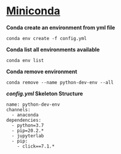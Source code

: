 # [Miniconda](https://docs.conda.io/projects/conda/en/latest/user-guide/tasks/manage-environments.html)


**Conda create an environment from yml file**
```
conda env create -f config.yml
```

**Conda list all environments available**
```
conda env list
```

**Conda remove environment**
```
conda remove --name python-dev-env --all
```

**_config.yml_ Skeleton Structure**
```
name: python-dev-env
channels:
  - anaconda
dependencies:
  - python=3.7
  - pip=20.2.*
  - jupyterlab
  - pip:
    - click==7.1.*
```

